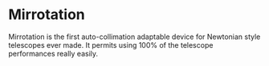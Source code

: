 # Mirrotation
Mirrotation is the first auto-collimation adaptable device for Newtonian style telescopes ever made. It permits using 100% of the telescope performances really easily.
